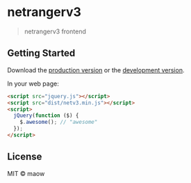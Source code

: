 # netrangerv3

> netrangerv3 frontend


## Getting Started

Download the [production version][min] or the [development version][max].

[min]: https://raw.githubusercontent.com/maoyw/jquery-netv3/master/dist/jquery.netv3.min.js
[max]: https://raw.githubusercontent.com/maoyw/jquery-netv3/master/dist/jquery.netv3.js

In your web page:

```html
<script src="jquery.js"></script>
<script src="dist/netv3.min.js"></script>
<script>
  jQuery(function ($) {
    $.awesome(); // "awesome"
  });
</script>
```


## License

MIT © maow
